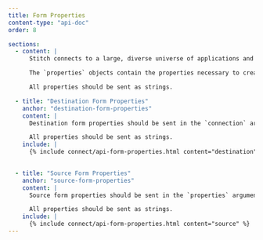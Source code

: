 ```yaml
---
title: Form Properties
content-type: "api-doc"
order: 8

sections:
  - content: |
      Stitch connects to a large, diverse universe of applications and data warehouses, each of which is configured differently.

      The `properties` objects contain the properties necessary to create a source or destination object. These properties can also be found in the destination and source's report card `step: form`.

      All properties should be sent as strings.

  - title: "Destination Form Properties"
    anchor: "destination-form-properties"
    content: |
      Destination form properties should be sent in the `connection` argument when using the [Create a Destination endpoint]({{ page.anchors.core-objects.destinations.create-a-destination }}). 

      All properties should be sent as strings.
    include: |
      {% include connect/api-form-properties.html content="destination" %}
      

  - title: "Source Form Properties"
    anchor: "source-form-properties"
    content: |
      Source form properties should be sent in the `properties` argument when using the [Create a Source endpoint]({{ page.anchors.core-objects.sources.create-a-source }}).

      All properties should be sent as strings.
    include: |
      {% include connect/api-form-properties.html content="source" %}
---
```



